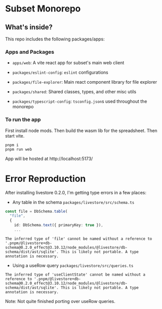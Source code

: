 # Subset Monorepo

## What's inside?

This repo includes the following packages/apps:

### Apps and Packages

- `apps/web`: A vite react app for subset's main web client

- `packages/eslint-config`: `eslint` configurations
- `packages/file-explorer`: Main react component library for file explorer
- `packages/shared`: Shared classes, types, and other misc utils
- `packages/typescript-config`: `tsconfig.json`s used throughout the monorepo

###  To run the app

First install node mods. Then build the wasm lib for the spreadsheet. Then start vite.

```
pnpm i
pnpm run web
```

App will be hosted at http://localhost:5173/


# Error Reproduction

After installing livestore 0.2.0, I'm getting type errors in a few places: 

- Any table in the schema
 `packages/livestore/src/schema.ts`


```ts
const file = DbSchema.table(
  "file",
  {
    id: DbSchema.text({ primaryKey: true }),
    ...
```


```
The inferred type of 'file' cannot be named without a reference to '.pnpm/@livestore+db-schema@0.2.0_effect@3.10.12/node_modules/@livestore/db-schema/dist/ast/sqlite'. This is likely not portable. A type annotation is necessary.
```



- Using a useRow query `packages/livestore/src/queries.ts`



```
The inferred type of 'useClientState' cannot be named without a reference to '.pnpm/@livestore+db-schema@0.2.0_effect@3.10.12/node_modules/@livestore/db-schema/dist/ast/sqlite'. This is likely not portable. A type annotation is necessary.
```

Note: Not quite finished porting over useRow queries. 